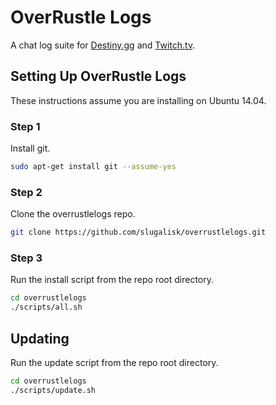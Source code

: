 # OverRustle Logs

A chat log suite for [Destiny.gg](https://www.destiny.gg/bigscreen) and [Twitch.tv](http://twitch.tv).

## Setting Up OverRustle Logs

These instructions assume you are installing on Ubuntu 14.04.

### Step 1

Install git.

```bash
sudo apt-get install git --assume-yes
```

### Step 2

Clone the overrustlelogs repo.

```bash
git clone https://github.com/slugalisk/overrustlelogs.git
```

### Step 3

Run the install script from the repo root directory.

```bash
cd overrustlelogs
./scripts/all.sh
```

## Updating

Run the update script from the repo root directory.

```bash
cd overrustlelogs
./scripts/update.sh
```
